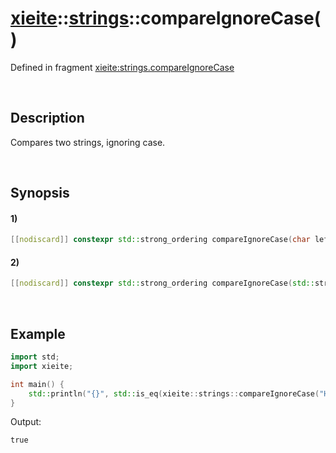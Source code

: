 # [xieite](../../xieite.md)\:\:[strings](../../strings.md)\:\:compareIgnoreCase\(\)
Defined in fragment [xieite:strings.compareIgnoreCase](../../../src/strings/compare_ignore_case.cpp)

&nbsp;

## Description
Compares two strings, ignoring case.

&nbsp;

## Synopsis
#### 1)
```cpp
[[nodiscard]] constexpr std::strong_ordering compareIgnoreCase(char left, char right) noexcept;
```
#### 2)
```cpp
[[nodiscard]] constexpr std::strong_ordering compareIgnoreCase(std::string_view left, std::string_view right) noexcept;
```

&nbsp;

## Example
```cpp
import std;
import xieite;

int main() {
    std::println("{}", std::is_eq(xieite::strings::compareIgnoreCase("HELLO", "hello")));
}
```
Output:
```
true
```
